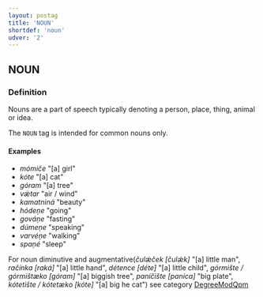 ```yaml
---
layout: postag
title: 'NOUN'
shortdef: 'noun'
udver: '2'
---
```


## NOUN

### Definition

Nouns are a part of speech typically denoting a person, place, thing, animal or idea.

The `NOUN` tag is intended for common nouns only. 


#### Examples

- _mómiče_ "[a] girl"
- _kóte_ "[a] cat"
- _góram_ "[a] tree"
- _vǽtar_ "air / wind"
- _kamatniná_ "beauty"
- _hódeņe_ "going"
- _gováņe_ "fasting"
- _dúmeņe_ "speaking"
- _varvéņe_ "walking"
- _spaņé_ "sleep"

For noun diminutive and augmentative(_čulǽček [čulǽk]_ "[a] little man", _račínka [raká]_ "[a] little hand", _détence [déte]_ "[a] 
little child", _górmište / górmištæko [góram]_ "[a] biggish tree", _paníčište [paníca]_ "big plate", _kótetište / kótetæko [kóte]_ "[a] big he cat") 
see category [DegreeModQpm](../feat/DegreeModQpm.md)
<!-- Interlanguage links updated Út 9. května 2023, 20:03:25 CEST -->
